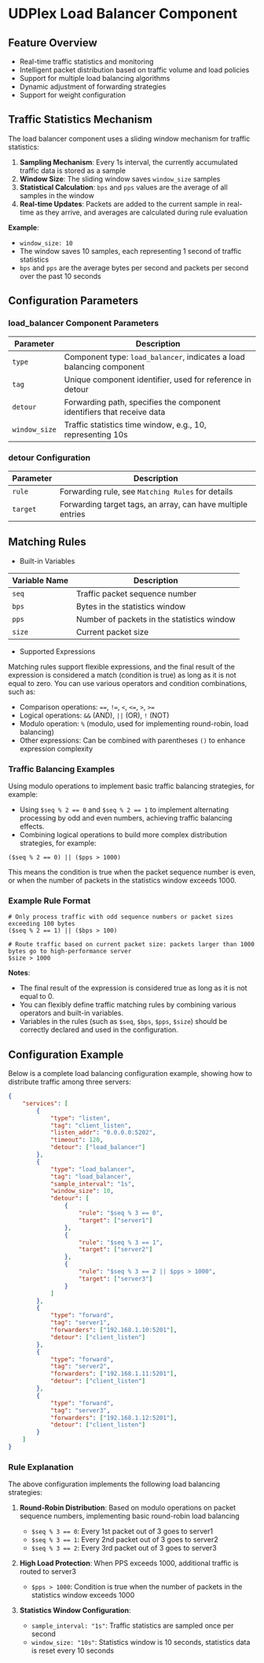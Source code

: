 # UDPlex Load Balancer Component

## Feature Overview
- Real-time traffic statistics and monitoring
- Intelligent packet distribution based on traffic volume and load policies
- Support for multiple load balancing algorithms
- Dynamic adjustment of forwarding strategies
- Support for weight configuration

## Traffic Statistics Mechanism

The load balancer component uses a sliding window mechanism for traffic statistics:

1. **Sampling Mechanism**: Every 1s interval, the currently accumulated traffic data is stored as a sample
2. **Window Size**: The sliding window saves `window_size` samples
3. **Statistical Calculation**: `bps` and `pps` values are the average of all samples in the window
4. **Real-time Updates**: Packets are added to the current sample in real-time as they arrive, and averages are calculated during rule evaluation

**Example**:
- `window_size: 10` 
- The window saves 10 samples, each representing 1 second of traffic statistics
- `bps` and `pps` are the average bytes per second and packets per second over the past 10 seconds

## Configuration Parameters

### load_balancer Component Parameters
| Parameter | Description |
|-----------|-------------|
| `type` | Component type: `load_balancer`, indicates a load balancing component |
| `tag` | Unique component identifier, used for reference in detour |
| `detour` | Forwarding path, specifies the component identifiers that receive data |
| `window_size` | Traffic statistics time window, e.g., 10, representing 10s |


### detour Configuration
| Parameter | Description |
|-----------|-------------|
| `rule` | Forwarding rule, see `Matching Rules` for details |
| `target` | Forwarding target tags, an array, can have multiple entries |


## Matching Rules

+ Built-in Variables

| Variable Name | Description |
|---------------|-------------|
| `seq` | Traffic packet sequence number |
| `bps` | Bytes in the statistics window |
| `pps` | Number of packets in the statistics window |
| `size` | Current packet size |

+ Supported Expressions

Matching rules support flexible expressions, and the final result of the expression is considered a match (condition is true) as long as it is not equal to zero. You can use various operators and condition combinations, such as:

- Comparison operations: `==`, `!=`, `<`, `<=`, `>`, `>=`
- Logical operations: `&&` (AND), `||` (OR), `!` (NOT)
- Modulo operation: `%` (modulo, used for implementing round-robin, load balancing)
- Other expressions: Can be combined with parentheses `()` to enhance expression complexity

### Traffic Balancing Examples

Using modulo operations to implement basic traffic balancing strategies, for example:

- Using `$seq % 2 == 0` and `$seq % 2 == 1` to implement alternating processing by odd and even numbers, achieving traffic balancing effects.
- Combining logical operations to build more complex distribution strategies, for example:

```
($seq % 2 == 0) || ($pps > 1000)
```

This means the condition is true when the packet sequence number is even, or when the number of packets in the statistics window exceeds 1000.

### Example Rule Format

```
# Only process traffic with odd sequence numbers or packet sizes exceeding 100 bytes
($seq % 2 == 1) || ($bps > 100)
```

```
# Route traffic based on current packet size: packets larger than 1000 bytes go to high-performance server
$size > 1000
```

**Notes**:
- The final result of the expression is considered true as long as it is not equal to 0.
- You can flexibly define traffic matching rules by combining various operators and built-in variables.
- Variables in the rules (such as `$seq`, `$bps`, `$pps`, `$size`) should be correctly declared and used in the configuration.

## Configuration Example

Below is a complete load balancing configuration example, showing how to distribute traffic among three servers:

```json
{
    "services": [
        {
            "type": "listen",
            "tag": "client_listen",
            "listen_addr": "0.0.0.0:5202",
            "timeout": 120,
            "detour": ["load_balancer"]
        },
        {
            "type": "load_balancer",
            "tag": "load_balancer",
            "sample_interval": "1s",
            "window_size": 10,
            "detour": [
                {
                    "rule": "$seq % 3 == 0",
                    "target": ["server1"]
                },
                {
                    "rule": "$seq % 3 == 1", 
                    "target": ["server2"]
                },
                {
                    "rule": "$seq % 3 == 2 || $pps > 1000",
                    "target": ["server3"]
                }
            ]
        },
        {
            "type": "forward",
            "tag": "server1",
            "forwarders": ["192.168.1.10:5201"],
            "detour": ["client_listen"]
        },
        {
            "type": "forward", 
            "tag": "server2",
            "forwarders": ["192.168.1.11:5201"],
            "detour": ["client_listen"]
        },
        {
            "type": "forward",
            "tag": "server3", 
            "forwarders": ["192.168.1.12:5201"],
            "detour": ["client_listen"]
        }
    ]
}
```

### Rule Explanation

The above configuration implements the following load balancing strategies:

1. **Round-Robin Distribution**: Based on modulo operations on packet sequence numbers, implementing basic round-robin load balancing
   - `$seq % 3 == 0`: Every 1st packet out of 3 goes to server1
   - `$seq % 3 == 1`: Every 2nd packet out of 3 goes to server2
   - `$seq % 3 == 2`: Every 3rd packet out of 3 goes to server3

2. **High Load Protection**: When PPS exceeds 1000, additional traffic is routed to server3
   - `$pps > 1000`: Condition is true when the number of packets in the statistics window exceeds 1000

3. **Statistics Window Configuration**:
   - `sample_interval: "1s"`: Traffic statistics are sampled once per second
   - `window_size: "10s"`: Statistics window is 10 seconds, statistics data is reset every 10 seconds
